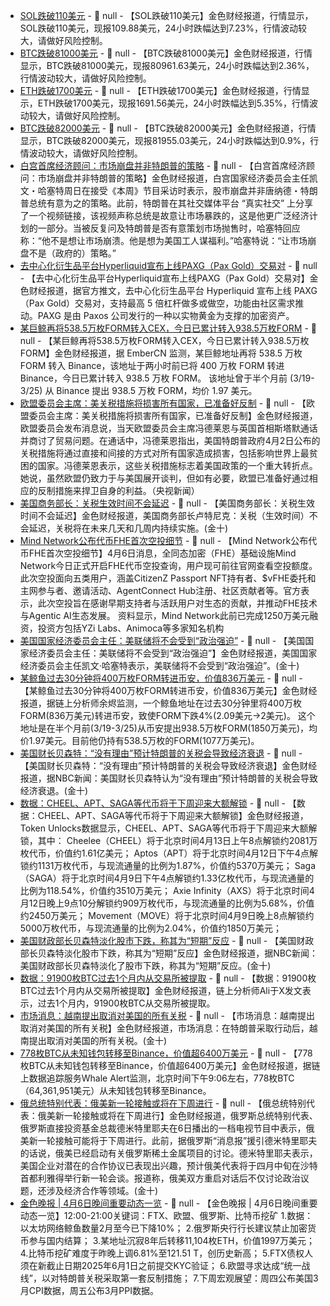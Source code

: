 - [SOL跌破110美元]() - 📰 null - 【SOL跌破110美元】金色财经报道，行情显示，SOL跌破110美元，现报109.88美元，24小时跌幅达到7.23%，行情波动较大，请做好风险控制。
- [BTC跌破81000美元]() - 📰 null - 【BTC跌破81000美元】金色财经报道，行情显示，BTC跌破81000美元，现报80961.63美元，24小时跌幅达到2.36%，行情波动较大，请做好风险控制。
- [ETH跌破1700美元]() - 📰 null - 【ETH跌破1700美元】金色财经报道，行情显示，ETH跌破1700美元，现报1691.56美元，24小时跌幅达到5.35%，行情波动较大，请做好风险控制。
- [BTC跌破82000美元]() - 📰 null - 【BTC跌破82000美元】金色财经报道，行情显示，BTC跌破82000美元，现报81955.03美元，24小时跌幅达到0.9%，行情波动较大，请做好风险控制。
- [白宫首席经济顾问：市场崩盘并非特朗普的策略](https://finance.sina.com.cn/world/2025-04-07/doc-ineshekm5049481.shtml) - 📰 null - 【白宫首席经济顾问：市场崩盘并非特朗普的策略】金色财经报道，白宫国家经济委员会主任凯文・哈塞特周日在接受《本周》节目采访时表示，股市崩盘并非唐纳德・特朗普总统有意为之的策略。此前，特朗普在其社交媒体平台 “真实社交” 上分享了一个视频链接，该视频声称总统是故意让市场暴跌的，这是他更广泛经济计划的一部分。当被反复问及特朗普是否有意策划市场抛售时，哈塞特回应称：“他不是想让市场崩溃。他是想为美国工人谋福利。”哈塞特说：“让市场崩盘不是（政府的）策略。”
- [去中心化衍生品平台Hyperliquid宣布上线PAXG（Pax Gold）交易对]() - 📰 null - 【去中心化衍生品平台Hyperliquid宣布上线PAXG（Pax Gold）交易对】金色财经报道，据官方推文，去中心化衍生品平台 Hyperliquid 宣布上线 PAXG（Pax Gold）交易对，支持最高 5 倍杠杆做多或做空，功能由社区需求推动。PAXG 是由 Paxos 公司发行的一种以实物黄金为支撑的加密资产。
- [某巨鲸再将538.5万枚FORM转入CEX，今日已累计转入938.5万枚FORM](https://x.com/EmberCN/status/1908904392574849410) - 📰 null - 【某巨鲸再将538.5万枚FORM转入CEX，今日已累计转入938.5万枚FORM】金色财经报道，据 EmberCN 监测，某巨鲸地址再将 538.5 万枚 FORM 转入 Binance，该地址于两小时前已将 400 万枚 FORM 转进 Binance，今日已累计转入 938.5 万枚 FORM。 
该地址曾于半个月前 (3/19-3/25) 从 Binance 提出 938.5 万枚 FORM，均价 1.97 美元。
- [欧盟委员会主席：美关税措施将损害所有国家，已准备好反制](https://www.yicai.com/news/102550881.html) - 📰 null - 【欧盟委员会主席：美关税措施将损害所有国家，已准备好反制】金色财经报道，欧盟委员会发布消息说，当天欧盟委员会主席冯德莱恩与英国首相斯塔默通话并商讨了贸易问题。在通话中，冯德莱恩指出，美国特朗普政府4月2日公布的关税措施将通过直接和间接的方式对所有国家造成损害，包括影响世界上最贫困的国家。冯德莱恩表示，这些关税措施标志着美国政策的一个重大转折点。她说，虽然欧盟仍致力于与美国展开谈判，但如有必要，欧盟已准备好通过相应的反制措施来捍卫自身的利益。（央视新闻）
- [美国商务部长：关税生效时间不会延迟]() - 📰 null - 【美国商务部长：关税生效时间不会延迟】金色财经报道，美国商务部长卢特尼克：关税（生效时间）不会延迟，关税将在未来几天和几周内持续实施。(金十)
- [Mind Network公布代币FHE首次空投细节](https://x.com/mindnetwork_xyz/status/1908888827047051764) - 📰 null - 【Mind Network公布代币FHE首次空投细节】4月6日消息，全同态加密（FHE）基础设施Mind Network今日正式开启FHE代币空投查询，用户现可前往官网查看空投额度。 
此次空投面向五类用户，涵盖CitizenZ Passport NFT持有者、$vFHE委托和主网参与者、邀请活动、AgentConnect Hub注册、社区贡献者等。官方表示，此次空投旨在感谢早期支持者与活跃用户对生态的贡献，并推动FHE技术与Agentic AI生态发展。 
资料显示，Mind Network此前已完成1250万美元融资，投资方包括YZi Labs、Animoca等多家知名机构
- [美国国家经济委员会主任：美联储将不会受到“政治强迫”]() - 📰 null - 【美国国家经济委员会主任：美联储将不会受到“政治强迫”】金色财经报道，美国国家经济委员会主任凯文·哈塞特表示，美联储将不会受到“政治强迫”。(金十)
- [某鲸鱼过去30分钟将400万枚FORM转进币安，价值836万美元](https://x.com/EmberCN/status/1908881866700333355) - 📰 null - 【某鲸鱼过去30分钟将400万枚FORM转进币安，价值836万美元】金色财经报道，据链上分析师余烬监测，一个鲸鱼地址在过去30分钟里将400万枚FORM(836万美元)转进币安，致使FORM下跌4%(2.09美元→2美元)。 
这个地址是在半个月前(3/19-3/25)从币安提出938.5万枚FORM(1850万美元)，均价1.97美元。目前他仍持有538.5万枚的FORM(1077万美元)。
- [美国财长贝森特：“没有理由”预计特朗普的关税会导致经济衰退]() - 📰 null - 【美国财长贝森特：“没有理由”预计特朗普的关税会导致经济衰退】金色财经报道，据NBC新闻：美国财长贝森特认为“没有理由”预计特朗普的关税会导致经济衰退。(金十)
- [数据：CHEEL、APT、SAGA等代币将于下周迎来大额解锁](https://tokenomist.ai/) - 📰 null - 【数据：CHEEL、APT、SAGA等代币将于下周迎来大额解锁】金色财经报道，Token Unlocks数据显示，CHEEL、APT、SAGA等代币将于下周迎来大额解锁，其中： 
Cheelee（CHEEL）将于北京时间4月13日上午8点解锁约2081万枚代币，价值约1.61亿美元； 
Aptos（APT）将于北京时间4月12日下午4点解锁约1131万枚代币，与现流通量的比例为1.87%，价值约5370万美元； 
Saga（SAGA）将于北京时间4月9日下午4点解锁约1.33亿枚代币，与现流通量的比例为118.54%，价值约3510万美元； 
Axie Infinity（AXS）将于北京时间4月12日晚上9点10分解锁约909万枚代币，与现流通量的比例为5.68%，价值约2450万美元； 
Movement（MOVE）将于北京时间4月9日晚上8点解锁约5000万枚代币，与现流通量的比例为2.04%，价值约1850万美元；
- [美国财政部长贝森特淡化股市下跌，称其为“短期”反应]() - 📰 null - 【美国财政部长贝森特淡化股市下跌，称其为“短期”反应】金色财经报道，据NBC新闻：美国财政部长贝森特淡化了股市下跌，称其为“短期”反应。(金十)
- [数据：91900枚BTC过去1个月内从交易所被提取](https://x.com/ali_charts/status/1908869549631459581) - 📰 null - 【数据：91900枚BTC过去1个月内从交易所被提取】金色财经报道，链上分析师Ali于X发文表示，过去1个月内，91900枚BTC从交易所被提取。
- [市场消息：越南提出取消对美国的所有关税]() - 📰 null - 【市场消息：越南提出取消对美国的所有关税】金色财经报道，市场消息：在特朗普采取行动后，越南提出取消对美国的所有关税。(金十)
- [778枚BTC从未知钱包转移至Binance，价值超6400万美元](https://x.com/whale_alert/status/1908868971790475319) - 📰 null - 【778枚BTC从未知钱包转移至Binance，价值超6400万美元】金色财经报道，据链上数据追踪服务Whale Alert监测，北京时间下午9:06左右，778枚BTC （64,361,951美元）从未知钱包转移至Binance。
- [俄总统特别代表：俄美新一轮接触或将在下周进行]() - 📰 null - 【俄总统特别代表：俄美新一轮接触或将在下周进行】金色财经报道，俄罗斯总统特别代表、俄罗斯直接投资基金总裁德米特里耶夫在6日播出的一档电视节目中表示，俄美新一轮接触可能将于下周进行。此前，据俄罗斯“消息报”援引德米特里耶夫的话说，俄美已经启动有关俄罗斯稀土金属项目的讨论。德米特里耶夫表示，美国企业对潜在的合作协议已表现出兴趣，预计俄美代表将于四月中旬在沙特首都利雅得举行新一轮会谈。报道称，俄美双方重启对话后不仅讨论政治议题，还涉及经济合作等领域。(金十)
- [金色晚报 | 4月6日晚间重要动态一览]() - 📰 null - 【金色晚报 | 4月6日晚间重要动态一览】12:00-21:00关键词：FTX、欧盟、俄罗斯、比特币挖矿 
1.数据：以太坊网络鲸鱼数量2月至今已下降10%； 
2.俄罗斯央行行长建议禁止加密货币参与国内结算； 
3.某地址沉寂8年后转移11,104枚ETH，价值1997万美元； 
4.比特币挖矿难度于昨晚上调6.81%至121.51 T，创历史新高； 
5.FTX债权人须在新截止日期2025年6月1日之前提交KYC验证； 
6.欧盟寻求达成“统一战线”，以对特朗普关税采取第一套反制措施； 
7.下周宏观展望：周四公布美国3月CPI数据，周五公布3月PPI数据。
